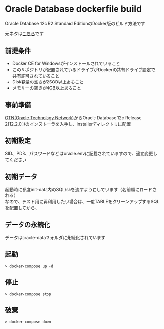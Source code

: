 # Oracle Database dockerfile build

Oracle Database 12c R2 Standard EditionのDocker版のビルド方法です  

元ネタは[こちら](https://github.com/oracle/docker-images/tree/master/OracleDatabase/SingleInstance)です

## 前提条件

- Docker CE for Windowsがインストールされていること
- このリポジトリが配置されているドライブがDockerの共有ドライブ設定で共有許可されていること
- Disk容量の空きが25GB以上あること
- メモリーの空きが4GB以上あること

## 事前準備

[OTN(Oracle Technology Network)]((http://www.oracle.com/technetwork/database/enterprise-edition/downloads/index.html))からOracle Database 12c Release 2(12.2.0.1)のインストーラを入手し、installerディレクトリに配置

## 初期設定

SID、PDB、パスワードなどはoracle.envに記載されていますので、適宜変更してください


## 初期データ

起動時に都度init-data内のSQL/shを流すようにしています（名前順にロードされる）  
なので、テスト用に再利用したい場合は、一度TABLEをクリーンアップするSQLを配置してから、  


## データの永続化

データはoracle-dataフォルダに永続化されています

## 起動

```
> docker-compose up -d
```

## 停止

```
> docker-compose stop
```

## 破棄

```
> docker-compose down
```

